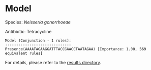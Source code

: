 
# Model

Species: *Neisseria gonorrhoeae*

Antibiotic: Tetracycline

```
Model (Conjunction - 1 rules):
------------------------------
Presence(AAAATAGAAGGATTTACCGAACCTAATAGAA) [Importance: 1.00, 569 equivalent rules]

```

For details, please refer to the [results directory](../../../../../results/scm_b/neisseria%20gonorrhoeae/tetracycline/repeat_5/).

